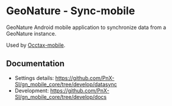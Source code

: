 # GeoNature - Sync-mobile

GeoNature Android mobile application to synchronize data from a GeoNature instance.

Used by [Occtax-mobile](https://github.com/PnX-SI/gn_mobile_occtax).

## Documentation

- Settings details: https://github.com/PnX-SI/gn_mobile_core/tree/develop/datasync
- Development: https://github.com/PnX-SI/gn_mobile_core/tree/develop/docs
